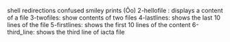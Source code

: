 shell redirections
confused smiley
prints (Ôo)
2-hellofile : displays a content of a file
3-twofiles: show contents of two files
4-lastlines: shows the last 10 lines of the file
5-firstlines: shows the first 10 lines of the content
6-third_line: shows the third line of iacta file
